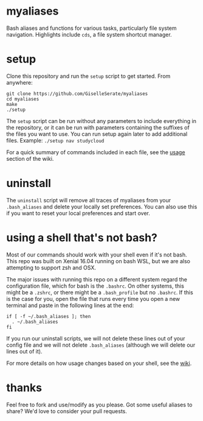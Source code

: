 # myaliases
Bash aliases and functions for various tasks, particularly file system navigation. Highlights include `cds`, a file system shortcut manager.

# setup
Clone this repository and run the `setup` script to get started. From anywhere:

```
git clone https://github.com/GiselleSerate/myaliases
cd myaliases
make
./setup
```

The `setup` script can be run without any parameters to include everything in the repository, or it can be run with parameters containing the suffixes of the files you want to use. You can run setup again later to add additional files. 
Example: `./setup nav studycloud`

For a quick summary of commands included in each file, see the [usage](https://github.com/GiselleSerate/myaliases/wiki#usage) section of the wiki.

# uninstall
The `uninstall` script will remove all traces of myaliases from your `.bash_aliases` and delete your locally set preferences. You can also use this if you want to reset your local preferences and start over. 

# using a shell that's not bash?
Most of our commands should work with your shell even if it's not bash. This repo was built on Xenial 16.04 running on bash WSL, but we are also attempting to support zsh and OSX. 

The major issues with running this repo on a different system regard the configuration file, which for bash is the `.bashrc`. On other systems, this might be a `.zshrc`, or there might be a `.bash_profile` but no `.bashrc`. If this is the case for you, open the file that runs every time you open a new terminal and paste in the following lines at the end: 
```
if [ -f ~/.bash_aliases ]; then
  . ~/.bash_aliases
fi
```
If you run our uninstall scripts, we will not delete these lines out of your config file and we will not delete `.bash_aliases` (although we will delete our lines out of it). 

For more details on how usage changes based on your shell, see the [wiki](https://github.com/GiselleSerate/myaliases/wiki/Supported-Systems).

# thanks
Feel free to fork and use/modify as you please. Got some useful aliases to share? We'd love to consider your pull requests. 
